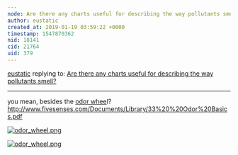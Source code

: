 ```yaml
---
node: Are there any charts useful for describing the way pollutants smell?
author: eustatic
created_at: 2019-01-19 03:59:22 +0000
timestamp: 1547870362
nid: 18141
cid: 21764
uid: 379
---
```




[eustatic](../profile/eustatic) replying to: [Are there any charts useful for describing the way pollutants smell?](../notes/stevie/01-18-2019/are-there-any-charts-useful-for-describing-the-way-pollutants-smell)

----
 you mean, besides the [odor whee](https://www.academia.edu/6887732/DEVELOPMENT_OF_ODOR_WHEEL_AS_PRIMARY_ASSESSMENT_TOOL_FOR_ODOR)l?
http://www.fivesenses.com/Documents/Library/33%20%20Odor%20Basics.pdf


[![odor_wheel.png](/i/28944)](/i/28944)


[![odor_wheel.png](/i/28945)](/i/28945)

